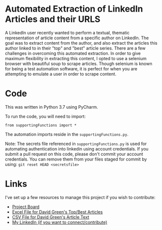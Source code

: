 # Automated Extraction of LinkedIn Articles and their URLS
A LinkedIn user recently wanted to perform a textual, thematic representation of article content from a specific author on LinkedIn. The goal was to extract content from the author, and also extract the articles this author linked to in their "top" and "best" article series. There are a few challenges in overcoming this automated extraction. In order to give maximum flexibility in extracting this content, I opted to use a selenium browser with beautiful soup to scrape articles. Though selenium is known for being a test automation software, it is perfect for when you are attempting to emulate a user in order to scrape content.

# Code
This was written in Python 3.7 using PyCharm. 

To run the code, you will need to import:
```
from supportingFunctions import *
```

The automation imports reside in the `supportingFunctions.py`.

Note: The secrets file referenced in `supportingFunctions.py` is used for automating authentication into linkedin using account credentials. If you submit a pull request on this code, please don't commit your account credentials. You can remove them from your files staged for commit by using: `git reset HEAD <secretsfile>`

# Links
I've set up a few resources to manage this project if you wish to contribute:
- [Project Board](https://github.com/thecherrytree/linkedInArticles/projects/1)
- [Excel File for David Green's Top/Best Articles](https://github.com/thecherrytree/linkedInArticles/blob/master/data/top_articles.csv)
- [CSV File for David Green's Article Text](https://github.com/thecherrytree/linkedInArticles/blob/master/data/davigrgreen_articles.csv)
- [My LinkedIn (if you want to connect/contribute)](https://www.linkedin.com/in/casoncherry/)

